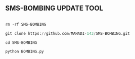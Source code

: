 ## SMS-BOMBING UPDATE TOOL
```python

rm -rf SMS-BOMBING

git clone https://github.com/MAHADI-143/SMS-BOMBING.git

cd SMS-BOMBING

python BOMBING.py
